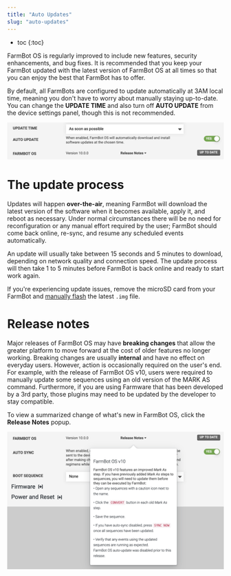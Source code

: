 ```yaml
---
title: "Auto Updates"
slug: "auto-updates"
---
```


* toc
{:toc}

FarmBot OS is regularly improved to include new features, security enhancements, and bug fixes. It is recommended that you keep your FarmBot updated with the latest version of FarmBot OS at all times so that you can enjoy the best that FarmBot has to offer.

By default, all FarmBots are configured to update automatically at 3AM local time, meaning you don't have to worry about manually staying up-to-date. You can change the **UPDATE TIME** and also turn off **AUTO UPDATE** from the device settings panel, though this is not recommended.

![Screen Shot 2020-05-19 at 8.49.56 AM.png](_images/Screen_Shot_2020-05-19_at_8.49.56_AM.png)

# The update process
Updates will happen **over-the-air**, meaning FarmBot will download the latest version of the software when it becomes available, apply it, and reboot as necessary. Under normal circumstances there will be no need for reconfiguration or any manual effort required by the user; FarmBot should come back online, re-sync, and resume any scheduled events automatically.

An update will usually take between 15 seconds and 5 minutes to download, depending on network quality and connection speed. The update process will then take 1 to 5 minutes before FarmBot is back online and ready to start work again.

If you're experiencing update issues, remove the microSD card from your FarmBot and [manually flash](../farmbot-os.md#installing-farmbot-os) the latest `.img` file.

# Release notes
Major releases of FarmBot OS may have **breaking changes** that allow the greater platform to move forward at the cost of older features no longer working. Breaking changes are usually **internal** and have no effect on everyday users. However, action is occasionally required on the user's end. For example, with the release of FarmBot OS v10, users were required to manually update some sequences using an old version of the <span class="fb-step fb-mark-as">MARK AS</span> command. Furthermore, if you are using Farmware that has been developed by a 3rd party, those plugins may need to be updated by the developer to stay compatible.

To view a summarized change of what's new in FarmBot OS, click the **Release Notes** popup.

![Screen Shot 2020-05-19 at 8.39.23 AM.png](_images/Screen_Shot_2020-05-19_at_8.39.23_AM.png)

